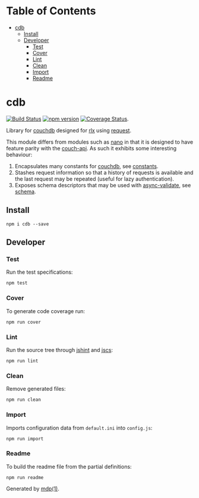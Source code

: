 Table of Contents
=================

* [cdb](#cdb)
  * [Install](#install)
  * [Developer](#developer)
    * [Test](#test)
    * [Cover](#cover)
    * [Lint](#lint)
    * [Clean](#clean)
    * [Import](#import)
    * [Readme](#readme)

cdb
===

[<img src="https://travis-ci.org/tmpfs/cdb.svg" alt="Build Status">](https://travis-ci.org/tmpfs/cdb)
[<img src="http://img.shields.io/npm/v/cdb.svg" alt="npm version">](https://npmjs.org/package/cdb)
[<img src="https://coveralls.io/repos/tmpfs/cdb/badge.svg?branch=master&service=github&v=1" alt="Coverage Status">](https://coveralls.io/github/tmpfs/cdb?branch=master).

Library for [couchdb](http://couchdb.apache.org) designed for [rlx](https://github.com/tmpfs/rlx) using [request](https://github.com/mikeal/request).

This module differs from modules such as [nano](https://github.com/dscape/nano) in that it is designed to have feature parity with the [couch-api](http://docs.couchdb.org/en/latest/api/). As such it exhibits some interesting behaviour:

1. Encapsulates many constants for [couchdb](http://couchdb.apache.org), see [constants](https://github.com/tmpfs/cdb/blob/master/lib/constants).
2. Stashes request information so that a history of requests is available and the last request may be repeated (useful for lazy authentication).
3. Exposes schema descriptors that may be used with [async-validate](https://github.com/tmpfs/async-validate), see [schema](https://github.com/tmpfs/cdb/blob/master/lib/schema).

## Install

```
npm i cdb --save
```

## Developer

### Test

Run the test specifications:

```
npm test
```

### Cover

To generate code coverage run:

```
npm run cover
```

### Lint

Run the source tree through [jshint](http://jshint.com) and [jscs](http://jscs.info):

```
npm run lint
```

### Clean

Remove generated files:

```
npm run clean
```

### Import

Imports configuration data from `default.ini` into `config.js`:

```
npm run import
```

### Readme

To build the readme file from the partial definitions:

```
npm run readme
```

Generated by [mdp(1)](https://github.com/tmpfs/mdp).

[couchdb]: http://couchdb.apache.org
[couch-api]: http://docs.couchdb.org/en/latest/api/
[async-validate]: https://github.com/tmpfs/async-validate
[nano]: https://github.com/dscape/nano
[request]: https://github.com/mikeal/request
[node]: http://nodejs.org
[npm]: http://www.npmjs.org
[rlx]: https://github.com/tmpfs/rlx
[jshint]: http://jshint.com
[jscs]: http://jscs.info

